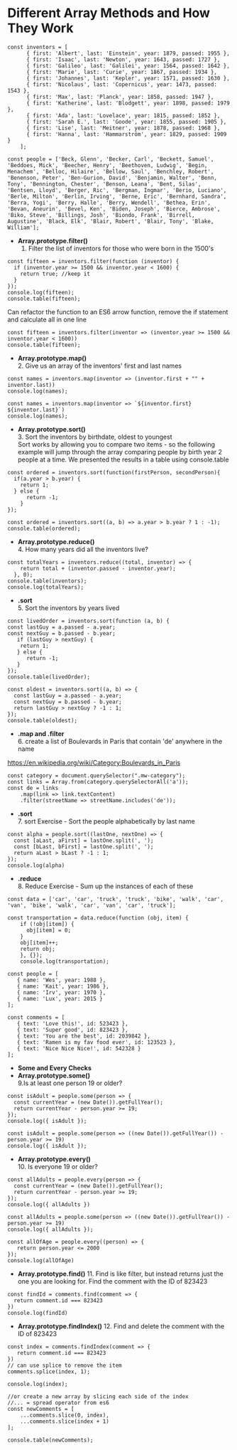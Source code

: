 Different Array Methods and How They Work
======

```
const inventors = [
      { first: 'Albert', last: 'Einstein', year: 1879, passed: 1955 },
      { first: 'Isaac', last: 'Newton', year: 1643, passed: 1727 },
      { first: 'Galileo', last: 'Galilei', year: 1564, passed: 1642 },
      { first: 'Marie', last: 'Curie', year: 1867, passed: 1934 },
      { first: 'Johannes', last: 'Kepler', year: 1571, passed: 1630 },
      { first: 'Nicolaus', last: 'Copernicus', year: 1473, passed: 1543 },
      { first: 'Max', last: 'Planck', year: 1858, passed: 1947 },
      { first: 'Katherine', last: 'Blodgett', year: 1898, passed: 1979 },
      { first: 'Ada', last: 'Lovelace', year: 1815, passed: 1852 },
      { first: 'Sarah E.', last: 'Goode', year: 1855, passed: 1905 },
      { first: 'Lise', last: 'Meitner', year: 1878, passed: 1968 },
      { first: 'Hanna', last: 'Hammarström', year: 1829, passed: 1909 }
    ];

const people = ['Beck, Glenn', 'Becker, Carl', 'Beckett, Samuel', 'Beddoes, Mick', 'Beecher, Henry', 'Beethoven, Ludwig', 'Begin, Menachem', 'Belloc, Hilaire', 'Bellow, Saul', 'Benchley, Robert', 'Benenson, Peter', 'Ben-Gurion, David', 'Benjamin, Walter', 'Benn, Tony', 'Bennington, Chester', 'Benson, Leana', 'Bent, Silas', 'Bentsen, Lloyd', 'Berger, Ric', 'Bergman, Ingmar', 'Berio, Luciano', 'Berle, Milton', 'Berlin, Irving', 'Berne, Eric', 'Bernhard, Sandra', 'Berra, Yogi', 'Berry, Halle', 'Berry, Wendell', 'Bethea, Erin', 'Bevan, Aneurin', 'Bevel, Ken', 'Biden, Joseph', 'Bierce, Ambrose', 'Biko, Steve', 'Billings, Josh', 'Biondo, Frank', 'Birrell, Augustine', 'Black, Elk', 'Blair, Robert', 'Blair, Tony', 'Blake, William'];
```
  
* **Array.prototype.filter()**  
    1. Filter the list of inventors for those who were born in the 1500's  
```
const fifteen = inventors.filter(function (inventor) {
  if (inventor.year >= 1500 && inventor.year < 1600) {
    return true; //keep it
  }
});
console.log(fifteen);
console.table(fifteen);
```  
Can refactor the function to an ES6 arrow function, remove the if statement and calculate all in one line  
  
```
const fifteen = inventors.filter(inventor => (inventor.year >= 1500 && inventor.year < 1600))
console.table(fifteen);
```  
  
* **Array.prototype.map()**  
    2. Give us an array of the inventors' first and last names  
```
const names = inventors.map(inventor => (inventor.first + "" + inventor.last))
console.log(names);
```
```
const names = inventors.map(inventor => `${inventor.first} ${inventor.last}`)
console.log(names);
```  
  
* **Array.prototype.sort()**  
    3. Sort the inventors by birthdate, oldest to youngest  
    Sort works by allowing you to compare two items - so the following example will jump through the array comparing people by birth year 2 people at a time. We presented the results in a table using console.table  
```
const ordered = inventors.sort(function(firstPerson, secondPerson){
  if(a.year > b.year) {
    return 1;
  } else {
      return -1;
    }
});
```
```
const ordered = inventors.sort((a, b) => a.year > b.year ? 1 : -1);
console.table(ordered);
```  
  
* **Array.prototype.reduce()**  
    4. How many years did all the inventors live?  
```
const totalYears = inventors.reduce((total, inventor) => {
    return total + (inventor.passed - inventor.year);
  }, 0);
console.table(inventors);
console.log(totalYears);
```  
* **.sort**    
    5. Sort the inventors by years lived   
```
const livedOrder = inventors.sort(function (a, b) {
const lastGuy = a.passed - a.year;
const nextGuy = b.passed - b.year;
   if (lastGuy > nextGuy) {
    return 1;
   } else {
      return -1;
   }
});
console.table(livedOrder);
```
```
const oldest = inventors.sort((a, b) => {
  const lastGuy = a.passed - a.year;
  const nextGuy = b.passed - b.year;
  return lastGuy > nextGuy ? -1 : 1;
});
console.table(oldest);
```  
* **.map and .filter**  
    6. create a list of Boulevards in Paris that contain 'de' anywhere in the name    
    
https://en.wikipedia.org/wiki/Category:Boulevards_in_Paris  
```
const category = document.querySelector(".mw-category");
const links = Array.from(category.querySelectorAll('a'));
const de = links
    .map(link => link.textContent)
    .filter(streetName => streetName.includes('de'));
```  
* **.sort**  
    7. sort Exercise - Sort the people alphabetically by last name      
```
const alpha = people.sort((lastOne, nextOne) => {
  const [aLast, aFirst] = lastOne.split(', ');
  const [bLast, bFirst] = lastOne.split(', ');
  return aLast > bLast ? -1 : 1;
});
console.log(alpha)
```  
* **.reduce**  
    8. Reduce Exercise - Sum up the instances of each of these  
```
const data = ['car', 'car', 'truck', 'truck', 'bike', 'walk', 'car', 'van', 'bike', 'walk', 'car', 'van', 'car', 'truck'];

const transportation = data.reduce(function (obj, item) {
    if (!obj[item]) {
      obj[item] = 0;
    }
    obj[item]++;
    return obj;
    }, {});
    console.log(transportation);
```  
  
```
const people = [
   { name: 'Wes', year: 1988 },
   { name: 'Kait', year: 1986 },
   { name: 'Irv', year: 1970 },
   { name: 'Lux', year: 2015 }
];

const comments = [
   { text: 'Love this!', id: 523423 },
   { text: 'Super good', id: 823423 },
   { text: 'You are the best', id: 2039842 },
   { text: 'Ramen is my fav food ever', id: 123523 },
   { text: 'Nice Nice Nice!', id: 542328 }
];
```  
* **Some and Every Checks**  
* **Array.prototype.some()**  
    9.Is at least one person 19 or older?  
```    
const isAdult = people.some(person => {
  const currentYear = (new Date()).getFullYear();
  return currentYear - person.year >= 19;
});
console.log({ isAdult });
```
```
const isAdult = people.some(person => ((new Date()).getFullYear()) - person.year >= 19)
console.log({ isAdult });
```
* **Array.prototype.every()**   
    10. Is everyone 19 or older?   
```    
const allAdults = people.every(person => {
  const currentYear = (new Date()).getFullYear();
  return currentYear - person.year >= 19;
});
console.log({ allAdults })
```
```
const allAdults = people.some(person => ((new Date()).getFullYear()) - person.year >= 19)
console.log({ allAdults });
```
```
const allOfAge = people.every((person) => {
   return person.year <= 2000
});
console.log(allOfAge)
```
* **Array.prototype.find()**
    11. Find is like filter, but instead returns just the one you are looking for. Find the comment with the ID of 823423  
```
const findId = comments.find(comment => {
  return comment.id === 823423
})
console.log(findId)
```
* **Array.prototype.findIndex()**
    12. Find and delete the comment with the ID of 823423  
```
const index = comments.findIndex(comment => {
   return comment.id === 823423
})
// can use splice to remove the item
comments.splice(index, 1);

console.log(index);

//or create a new array by slicing each side of the index
//... = spread operator from es6
const newComments = [
    ...comments.slice(0, index),
    ...comments.slice(index + 1)
];

console.table(newComments);  
```  
  
  

